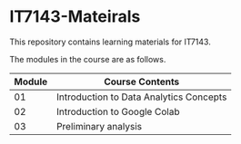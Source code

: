 # IT7143-Mateirals
This repository contains learning materials for IT7143.  
 
The modules in the course are as follows.

|Module | Course Contents |
|---|---|
|01 | Introduction to Data Analytics Concepts |
|02 | Introduction to Google Colab	|
|03 | Preliminary analysis |

 
